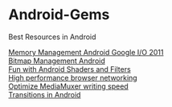 # Android-Gems
Best Resources in Android 

<a href="https://www.youtube.com/watch?v=_CruQY55HOk">Memory Management Android Google I/O 2011</a><br>
<a href="https://www.slideshare.net/akexorcist/bitmap-management-like-a-boss">Bitmap Management Android</a><br>
<a href="https://chiuki.github.io/android-shaders-filters/#">Fun with Android Shaders and Filters</a><br>
<a href="https://hpbn.co/">High performance browser networking</a><br>
<a href="https://medium.com/@petrakeas/optimizing-mediamuxer-s-writing-speed-4b2a7641db72">Optimize MediaMuxer writing speed</a><br>
<a href="https://medium.com/@andkulikov/animate-all-the-things-transitions-in-android-914af5477d50">Transitions in Android</a><br>
